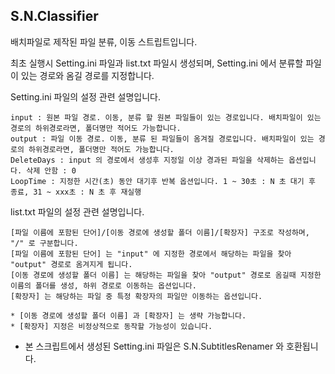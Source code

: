 ## S.N.Classifier
배치파일로 제작된 파일 분류, 이동 스트립트입니다.

최초 실행시 Setting.ini 파일과 list.txt 파일시 생성되며, Setting.ini 에서 분류할 파일이 있는 경로와 옴길 경로를 지정합니다.

Setting.ini 파일의 설정 관련 설명입니다.
```
input : 원본 파일 경로. 이동, 분류 할 원본 파일들이 있는 경로입니다. 배치파일이 있는 경로의 하위경로라면, 폴더명만 적어도 가능합니다. 
output : 파일 이동 경로. 이동, 분류 된 파일들이 옴겨질 경로입니다. 배치파일이 있는 경로의 하위경로라면, 폴더명만 적어도 가능합니다.
DeleteDays : input 의 경로에서 생성후 지정일 이상 경과된 파일을 삭제하는 옵션입니다. 삭제 안함 : 0
LoopTime : 지정한 시간(초) 동안 대기후 반복 옵션입니다. 1 ~ 30초 : N 초 대기 후 종료, 31 ~ xxx초 : N 초 후 재실행
```

list.txt 파일의 설정 관련 설명입니다.
```
[파일 이름에 포함된 단어]/[이동 경로에 생성할 폴더 이름]/[확장자] 구조로 작성하며, "/" 로 구분합니다.
[파일 이름에 포함된 단어] 는 "input" 에 지정한 경로에서 해당하는 파일을 찾아 "output" 경로로 옴겨지게 됩니다.
[이동 경로에 생성할 폴더 이름] 는 해당하는 파일을 찾아 "output" 경로로 옴길때 지정한 이름의 폴더를 생성, 하위 경로로 이동하는 옵션입니다.
[확장자] 는 해당하는 파일 중 특정 확장자의 파일만 이동하는 옵션입니다.

* [이동 경로에 생성할 폴더 이름] 과 [확장자] 는 생략 가능합니다.
* [확장자] 지정은 비정상적으로 동작할 가능성이 있습니다.
```


* 본 스크립트에서 생성된 Setting.ini 파일은 S.N.SubtitlesRenamer 와 호환됩니다.
